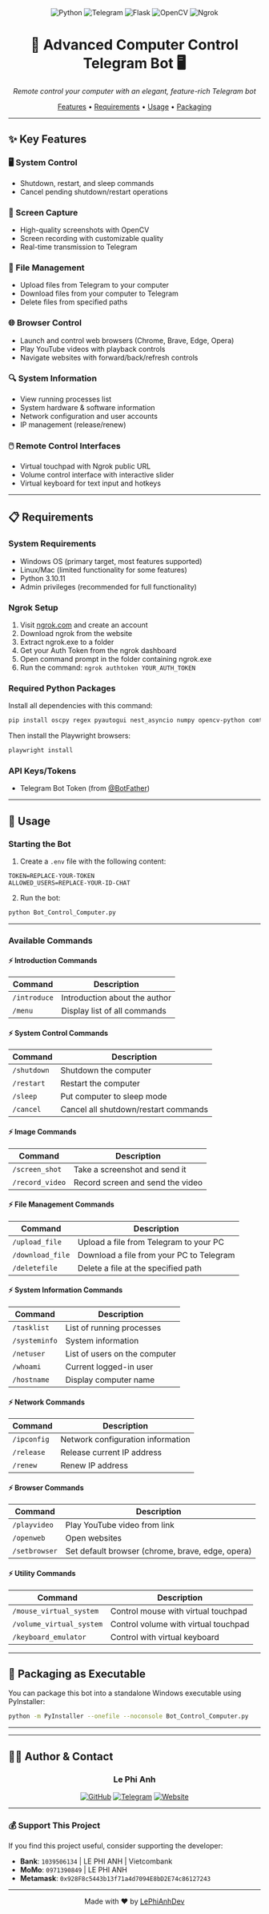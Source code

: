<div align="center">
  <img src="https://img.shields.io/badge/Python-3776AB?style=for-the-badge&logo=python&logoColor=white" alt="Python">
  <img src="https://img.shields.io/badge/Telegram-2CA5E0?style=for-the-badge&logo=telegram&logoColor=white" alt="Telegram">
  <img src="https://img.shields.io/badge/Flask-000000?style=for-the-badge&logo=flask&logoColor=white" alt="Flask">
  <img src="https://img.shields.io/badge/OpenCV-5C3EE8?style=for-the-badge&logo=opencv&logoColor=white" alt="OpenCV">
  <img src="https://img.shields.io/badge/Ngrok-1F1E37?style=for-the-badge&logo=ngrok&logoColor=white" alt="Ngrok">
</div>

<h1 align="center">🤖 Advanced Computer Control Telegram Bot 🖥️</h1>

<p align="center">
  <em>Remote control your computer with an elegant, feature-rich Telegram bot</em>
</p>

<div align="center">
  <a href="#-key-features">Features</a> •
  <a href="#-requirements">Requirements</a> •
  <a href="#-usage">Usage</a> •
  <a href="#%EF%B8%8F-packaging-as-executable">Packaging</a>
</div>

---

## ✨ Key Features

### 🖥️ System Control
- Shutdown, restart, and sleep commands
- Cancel pending shutdown/restart operations

### 📸 Screen Capture
- High-quality screenshots with OpenCV
- Screen recording with customizable quality
- Real-time transmission to Telegram

### 📁 File Management
- Upload files from Telegram to your computer
- Download files from your computer to Telegram
- Delete files from specified paths

### 🌐 Browser Control
- Launch and control web browsers (Chrome, Brave, Edge, Opera)
- Play YouTube videos with playback controls
- Navigate websites with forward/back/refresh controls

### 🔍 System Information
- View running processes list
- System hardware & software information
- Network configuration and user accounts
- IP management (release/renew)

### 🖱️ Remote Control Interfaces
- Virtual touchpad with Ngrok public URL
- Volume control interface with interactive slider
- Virtual keyboard for text input and hotkeys

---

## 📋 Requirements

### System Requirements
- Windows OS (primary target, most features supported)
- Linux/Mac (limited functionality for some features)
- Python 3.10.11
- Admin privileges (recommended for full functionality)

### Ngrok Setup
1. Visit [ngrok.com](https://ngrok.com) and create an account
2. Download ngrok from the website
3. Extract ngrok.exe to a folder
4. Get your Auth Token from the ngrok dashboard
5. Open command prompt in the folder containing ngrok.exe
6. Run the command: `ngrok authtoken YOUR_AUTH_TOKEN`

### Required Python Packages
Install all dependencies with this command:
```bash
pip install oscpy regex pyautogui nest_asyncio numpy opencv-python comtypes pynput playwright python-telegram-bot python-dotenv flask pyngrok pycaw pyinstaller
```

Then install the Playwright browsers:
```bash
playwright install
```

### API Keys/Tokens
- Telegram Bot Token (from [@BotFather](https://t.me/BotFather))

---

## 🚀 Usage

### Starting the Bot
1. Create a `.env` file with the following content:
```
TOKEN=REPLACE-YOUR-TOKEN
ALLOWED_USERS=REPLACE-YOUR-ID-CHAT
```

2. Run the bot:
```bash
python Bot_Control_Computer.py
```

---

### Available Commands

#### ⚡️ Introduction Commands

| Command | Description |
|---------|-------------|
| `/introduce` | Introduction about the author |
| `/menu` | Display list of all commands |

#### ⚡️ System Control Commands

| Command | Description |
|---------|-------------|
| `/shutdown` | Shutdown the computer |
| `/restart` | Restart the computer |
| `/sleep` | Put computer to sleep mode |
| `/cancel` | Cancel all shutdown/restart commands |

#### ⚡️ Image Commands

| Command | Description |
|---------|-------------|
| `/screen_shot` | Take a screenshot and send it |
| `/record_video` | Record screen and send the video |

#### ⚡️ File Management Commands

| Command | Description |
|---------|-------------|
| `/upload_file` | Upload a file from Telegram to your PC |
| `/download_file` | Download a file from your PC to Telegram |
| `/deletefile` | Delete a file at the specified path |

#### ⚡️ System Information Commands

| Command | Description |
|---------|-------------|
| `/tasklist` | List of running processes |
| `/systeminfo` | System information |
| `/netuser` | List of users on the computer |
| `/whoami` | Current logged-in user |
| `/hostname` | Display computer name |

#### ⚡️ Network Commands

| Command | Description |
|---------|-------------|
| `/ipconfig` | Network configuration information |
| `/release` | Release current IP address |
| `/renew` | Renew IP address |

#### ⚡️ Browser Commands

| Command | Description |
|---------|-------------|
| `/playvideo` | Play YouTube video from link |
| `/openweb` | Open websites |
| `/setbrowser` | Set default browser (chrome, brave, edge, opera) |

#### ⚡️ Utility Commands

| Command | Description |
|---------|-------------|
| `/mouse_virtual_system` | Control mouse with virtual touchpad |
| `/volume_virtual_system` | Control volume with virtual touchpad |
| `/keyboard_emulator` | Control with virtual keyboard |

---

## 🔧 Packaging as Executable

You can package this bot into a standalone Windows executable using PyInstaller:

```bash
python -m PyInstaller --onefile --noconsole Bot_Control_Computer.py
```

---



---

## 👨‍💻 Author & Contact

<div align="center">
  <h3>Le Phi Anh</h3>
</div>

<div align="center">
  <a href="https://github.com/LePhiAnhDev" target="_blank"><img src="https://img.shields.io/badge/GitHub-100000?style=for-the-badge&logo=github&logoColor=white" alt="GitHub"></a>
  <a href="https://t.me/lephianh386ht" target="_blank"><img src="https://img.shields.io/badge/Telegram-2CA5E0?style=for-the-badge&logo=telegram&logoColor=white" alt="Telegram"></a>
  <a href="https://lephianh.id.vn/" target="_blank"><img src="https://img.shields.io/badge/Website-FF7139?style=for-the-badge&logo=Firefox-Browser&logoColor=white" alt="Website"></a>
</div>

---

### 💰 Support This Project

If you find this project useful, consider supporting the developer:

- **Bank**: `1039506134` | LE PHI ANH | Vietcombank
- **MoMo**: `0971390849` | LE PHI ANH
- **Metamask**: `0x928F8c5443b13f71a4d7094E8bD2E74c86127243`

---

<p align="center">
  Made with ❤️ by <a href="https://github.com/LePhiAnhDev" target="_blank">LePhiAnhDev</a>
</p>

